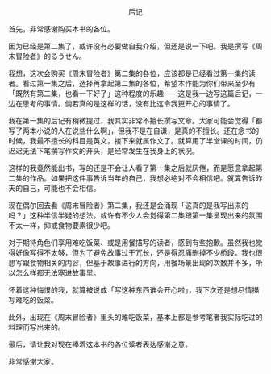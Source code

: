 <p align="center">后记</p>

首先，非常感谢购买本书的各位。

因为已经是第二集了，或许没有必要做自我介绍，但还是说一下吧。我是撰写《周末冒险者》的るうせん。

我想，这次会购买《周末冒险者》第二集的各位，应该都是已经看过第一集的读者。看过第一集之后，选择再拿起第二集的各位，希望本作能为你们带来至少有「既然有第二集，也看一下好了」这种程度的乐趣——这是我一边写这篇后记，一边在思考的事情。倘若真的是这样的话，没有比这令我更开心的事情了。

我在第一集的后记有稍微提过，我其实非常不擅长撰写文章。大家可能会觉得「都写了两本小说的人在说些什么啊」，但我不是在自谦，是真的不擅长。还在念书的时候，我最不擅长的科目是英文，接下来就属作文了。就算用了半堂课的时间，仍迟迟无法下笔撰写作文的开头，是经常发生在我身上的状况。

这样的我竟然能出书，写的还是不会让人看了第一集之后就厌倦，而是愿意拿起第二集的作品。如果把这件事告诉当年的自己，我想必绝对不会相信吧。就算告诉昨天的自己，可能也不会相信。

现在偶尔回去看《周末冒险者》第二集，我还是会涌现「这真的是我写出来的吗？」这种半信半疑的想法。或许有不少人会觉得第二集跟第一集呈现出来的氛围不太一样，抑或食物要素很少吧。

对于期待角色们享用难吃饭菜、或是用餐描写的读者，感到有些抱歉。虽然我也觉得好像写得不太够，但为了避免故事过于冗长，还是得忍痛删掉不少桥段。我也很想写跟食物相关的内容，但基于故事进行的方向，用餐场景出现的次数并不多，所以怎么样都无法塞进故事里。

怀着这种悔恨的我，就算被说成「写这种东西谁会开心啦」，我下次还是想尽情描写难吃的饭菜。

此外，出现在《周末冒险者》里头的难吃饭菜，基本上都是参考笔者我实际吃过的料理而写出来的。

最后，请让我对现在捧着这本书的各位读者表达感谢之意。

非常感谢大家。

